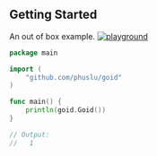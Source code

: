 ## Getting Started

An out of box example. [![playground][play-simple-img]][play-simple]
```go
package main

import (
	"github.com/phuslu/goid"
)

func main() {
	println(goid.Goid())
}

// Output:
//   1
```

[play-simple-img]: https://img.shields.io/badge/playground-VNOBbotvDd6-29BEB0?style=flat&logo=go
[play-simple]: https://go.dev/play/p/VNOBbotvDd6

